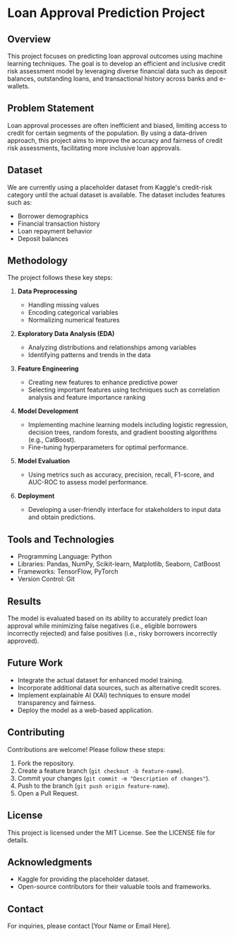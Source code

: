 # Loan Approval Prediction Project

## Overview
This project focuses on predicting loan approval outcomes using machine learning techniques. The goal is to develop an efficient and inclusive credit risk assessment model by leveraging diverse financial data such as deposit balances, outstanding loans, and transactional history across banks and e-wallets.

## Problem Statement
Loan approval processes are often inefficient and biased, limiting access to credit for certain segments of the population. By using a data-driven approach, this project aims to improve the accuracy and fairness of credit risk assessments, facilitating more inclusive loan approvals.

## Dataset
We are currently using a placeholder dataset from Kaggle's credit-risk category until the actual dataset is available. The dataset includes features such as:
- Borrower demographics
- Financial transaction history
- Loan repayment behavior
- Deposit balances

## Methodology
The project follows these key steps:

1. **Data Preprocessing**
   - Handling missing values
   - Encoding categorical variables
   - Normalizing numerical features

2. **Exploratory Data Analysis (EDA)**
   - Analyzing distributions and relationships among variables
   - Identifying patterns and trends in the data

3. **Feature Engineering**
   - Creating new features to enhance predictive power
   - Selecting important features using techniques such as correlation analysis and feature importance ranking

4. **Model Development**
   - Implementing machine learning models including logistic regression, decision trees, random forests, and gradient boosting algorithms (e.g., CatBoost).
   - Fine-tuning hyperparameters for optimal performance.

5. **Model Evaluation**
   - Using metrics such as accuracy, precision, recall, F1-score, and AUC-ROC to assess model performance.

6. **Deployment**
   - Developing a user-friendly interface for stakeholders to input data and obtain predictions.

## Tools and Technologies
- Programming Language: Python
- Libraries: Pandas, NumPy, Scikit-learn, Matplotlib, Seaborn, CatBoost
- Frameworks: TensorFlow, PyTorch
- Version Control: Git

## Results
The model is evaluated based on its ability to accurately predict loan approval while minimizing false negatives (i.e., eligible borrowers incorrectly rejected) and false positives (i.e., risky borrowers incorrectly approved).

## Future Work
- Integrate the actual dataset for enhanced model training.
- Incorporate additional data sources, such as alternative credit scores.
- Implement explainable AI (XAI) techniques to ensure model transparency and fairness.
- Deploy the model as a web-based application.

## Contributing
Contributions are welcome! Please follow these steps:
1. Fork the repository.
2. Create a feature branch (`git checkout -b feature-name`).
3. Commit your changes (`git commit -m "Description of changes"`).
4. Push to the branch (`git push origin feature-name`).
5. Open a Pull Request.

## License
This project is licensed under the MIT License. See the LICENSE file for details.

## Acknowledgments
- Kaggle for providing the placeholder dataset.
- Open-source contributors for their valuable tools and frameworks.

## Contact
For inquiries, please contact [Your Name or Email Here].
